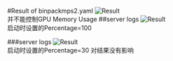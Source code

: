 #Result of binpackmps2.yaml
![Result](https://ws2.sinaimg.cn/large/006tNc79ly1g3xgthjmsdj30uo06ojsv.jpg)  
并不能控制GPU Memory Usage
##server logs
![Result](https://ws4.sinaimg.cn/large/006tNc79ly1g3y6j29b7zj30v80hswma.jpg)  
启动时设置的Percentage=100

###server logs 
![Result](https://ws1.sinaimg.cn/large/006tNc79ly1g3y7hb6gvtj30uw0hmdnj.jpg)  
启动时设置的Percentage=30 
对结果没有影响